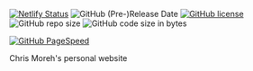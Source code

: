 [![Netlify Status](https://api.netlify.com/api/v1/badges/4d7dccd9-ec21-47eb-b218-34cb5b768883/deploy-status)](https://app.netlify.com/sites/cgmoreh/deploys) ![GitHub (Pre-)Release Date](https://img.shields.io/github/release-date-pre/CGMoreh/chrismoreh-website) [![GitHub license](https://img.shields.io/github/license/CGMoreh/chrismoreh-website)](https://github.com/CGMoreh/chrismoreh-website/blob/master/LICENSE.md) ![GitHub repo size](https://img.shields.io/github/repo-size/cgmoreh/chrismoreh-website) ![GitHub code size in bytes](https://img.shields.io/github/languages/code-size/cgmoreh/chrismoreh-website) 

[![GitHub PageSpeed](https://img.shields.io/badge/PageSpeedInsights-4285F4.svg?style=for-the-badge&logo=PageSpeed-Insights&logoColor=white)](https://developers.google.com/speed/pagespeed/insights/?url=https%3A%2F%2Fchrismoreh.com&tab=desktop)

Chris Moreh's personal website